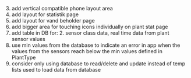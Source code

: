 3. add vertical compatible phone layout area
5. add layout for statistik page
6. add layout for vand beholder page
7. add bigger area for touching icons individually on plant stat page
11. add table in DB for:
    2. sensor class data, real time data from plant sensor values
12. use min values from the database to indicate an error in app when the values from the sensors reach below the min values defined in PlantType
13. consider only using database to read/delete and update instead of temp lists used to load data from database